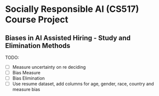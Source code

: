 # Socially Responsible AI (CS517) Course Project
## Biases in AI Assisted Hiring - Study and Elimination Methods

TODO:

- [ ] Measure uncertainty on re deciding
- [ ] Bias Measure
- [ ] Bias Elimination
- [ ] Use resume dataset, add columns for age, gender, race, country and measure bias